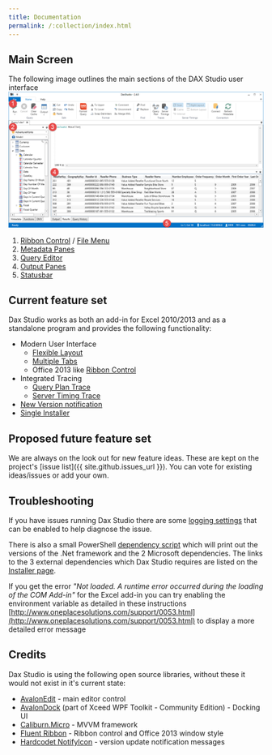 ```yaml
---
title: Documentation
permalink: /:collection/index.html
---
```

## Main Screen
The following image outlines the main sections of the DAX Studio user interface
![](index/Documentation_MainScreen.png)

1. [Ribbon Control](features/ribbon-control) / [File Menu](features/file-menu)
1. [Metadata Panes](features/metadata-panes)
1. [Query Editor](features/query-editor)
1. [Output Panes](features/output-panes)
1. [Statusbar](features/statusbar)

## Current feature set
Dax Studio works as both an add-in for Excel 2010/2013 and as a standalone program and provides the following functionality:

- Modern User Interface
  - [Flexible Layout](features/flexible-layout)
  - [Multiple Tabs](features/multiple-tabs)
  - Office 2013 like [Ribbon Control](features/ribbon-control)
- Integrated Tracing
  - [Query Plan Trace](features/query-plan-trace)
  - [Server Timing Trace](features/server-timing-trace)
- [New Version notification](features/new-version-notification)
- [Single Installer](installation/single-installer)

## Proposed future feature set
We are always on the look out for new feature ideas. These are kept on the project's [issue list]({{ site.github.issues_url }}). You can vote for existing ideas/issues or add your own.

## Troubleshooting
If you have issues running Dax Studio there are some [logging settings](logging-settings) that can be enabled to help diagnose the issue.

There is also a small PowerShell [dependency script](installation/dependency-script) which will print out the versions of the .Net framework and the 2 Microsoft dependencies. The links to the 3 external dependencies which Dax Studio requires are listed on the [Installer page](installation/single-installer). 

If you get the error _"Not loaded. A runtime error occurred during the loading of the COM Add-in"_ for the Excel add-in you can try enabling the environment variable as detailed in these instructions [http://www.oneplacesolutions.com/support/0053.html](http://www.oneplacesolutions.com/support/0053.html) to display a more detailed error message

## Credits
Dax Studio is using the following open source libraries, without these it would not exist in it's current state:
- [AvalonEdit](http://http://avalonedit.net/) - main editor control
- [AvalonDock](http://wpftoolkit.codeplex.com) (part of Xceed WPF Toolkit - Community Edition) - Docking UI
- [Caliburn.Micro](http://caliburnmicro.codeplex.com) - MVVM framework
- [Fluent Ribbon](http://fluent.codeplex.com) - Ribbon control and Office 2013 window style
- [Hardcodet NotifyIcon](http://www.hardcodet.net/wpf-notifyicon) - version update notification messages

